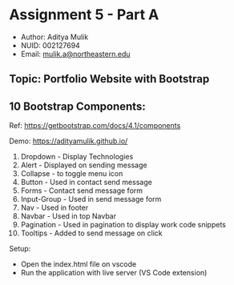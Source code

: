 
# Assignment 5 - Part A

- Author: Aditya Mulik
- NUID: 002127694
- Email: mulik.a@northeastern.edu

## Topic: Portfolio Website with Bootstrap

## 10 Bootstrap Components: 

Ref: https://getbootstrap.com/docs/4.1/components

Demo: https://adityamulik.github.io/

1. Dropdown - Display Technologies
2. Alert - Displayed on sending message
3. Collapse - to toggle menu icon
4. Button - Used in contact send message
5. Forms - Contact send message form
6. Input-Group - Used in send message form
7. Nav - Used in footer
8. Navbar - Used in top Navbar
9. Pagination - Used in pagination to display work code snippets
10. Tooltips - Added to send message on click


Setup:
- Open the index.html file on vscode
- Run the application with live server (VS Code extension)
